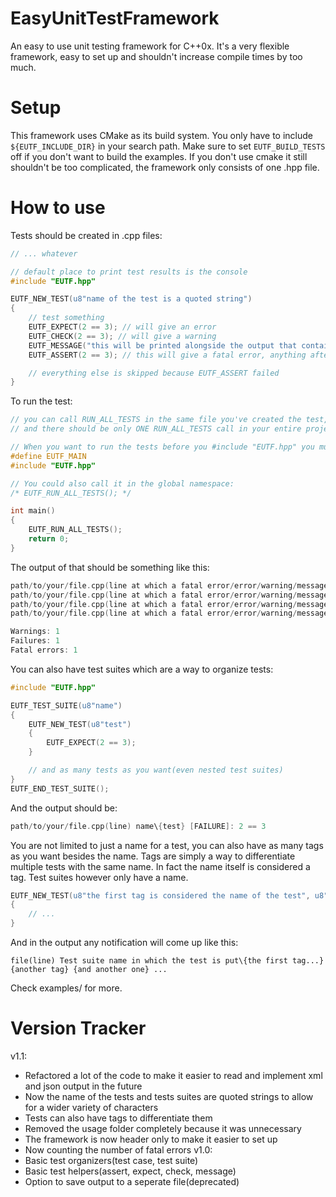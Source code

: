 # EasyUnitTestFramework
An easy to use unit testing framework for C++0x.
It's a very flexible framework, easy to set up and shouldn't increase compile times by too much.
# Setup
This framework uses CMake as its build system. You only have to include ```${EUTF_INCLUDE_DIR}``` in your search path. Make sure to set ```EUTF_BUILD_TESTS``` off if you don't want to build the examples.
If you don't use cmake it still shouldn't be too complicated, the framework only consists of one .hpp file.
# How to use
Tests should be created in .cpp files:
```c++
// ... whatever

// default place to print test results is the console
#include "EUTF.hpp"

EUTF_NEW_TEST(u8"name of the test is a quoted string")
{
	// test something
	EUTF_EXPECT(2 == 3); // will give an error
	EUTF_CHECK(2 == 3); // will give a warning
	EUTF_MESSAGE("this will be printed alongside the output that contains the results of the tests");
	EUTF_ASSERT(2 == 3); // this will give a fatal error, anything after ASSERT that fails won't get executed, it will exit from the test

	// everything else is skipped because EUTF_ASSERT failed
}

```
To run the test:
```c++
// you can call RUN_ALL_TESTS in the same file you've created the test, however I strongly recommend you call it in your main.cpp(or however it's called) file since you may have tests across multiple .cpp files 
// and there should be only ONE RUN_ALL_TESTS call in your entire project

// When you want to run the tests before you #include "EUTF.hpp" you must write #define EUTF_MAIN 
#define EUTF_MAIN
#include "EUTF.hpp"

// You could also call it in the global namespace:
/* EUTF_RUN_ALL_TESTS(); */

int main()
{
	EUTF_RUN_ALL_TESTS();
	return 0;
}
```
The output of that should be something like this:
```c++
path/to/your/file.cpp(line at which a fatal error/error/warning/message occured) {name of the test is a quoted string [FAILURE]: 2 == 3
path/to/your/file.cpp(line at which a fatal error/error/warning/message occured) {name of the test is a quoted string [WARNING]: 2 == 3
path/to/your/file.cpp(line at which a fatal error/error/warning/message occured) {name of the test is a quoted string [MESSAGE]: this will be printed alongside the output that contains the results of the tests
path/to/your/file.cpp(line at which a fatal error/error/warning/message occured) {name of the test is a quoted string [FATAL]: 2 == 3

Warnings: 1
Failures: 1
Fatal errors: 1
```
You can also have test suites which are a way to organize tests:
```c++
#include "EUTF.hpp"

EUTF_TEST_SUITE(u8"name")
{
	EUTF_NEW_TEST(u8"test")
	{
		EUTF_EXPECT(2 == 3);
	}

	// and as many tests as you want(even nested test suites)
}
EUTF_END_TEST_SUITE();

```
And the output should be:
```c++
path/to/your/file.cpp(line) name\{test} [FAILURE]: 2 == 3
```
You are not limited to just a name for a test, you can also have as many tags as you want besides the name. Tags are simply a way to differentiate multiple tests with the same name. In fact the name itself is considered a tag. Test suites however only have a name.
```c++
EUTF_NEW_TEST(u8"the first tag is considered the name of the test", u8"another tag", u8"and another one")
{
	// ...
}
```
And in the output any notification will come up like this:
```
file(line) Test suite name in which the test is put\{the first tag...} {another tag} {and another one} ...
```
Check examples/ for more.
# Version Tracker
v1.1:
* Refactored a lot of the code to make it easier to read and implement xml and json output in the future
* Now the name of the tests and tests suites are quoted strings to allow for a wider variety of characters
* Tests can also have tags to differentiate them
* Removed the usage folder completely because it was unnecessary
* The framework is now header only to make it easier to set up
* Now counting the number of fatal errors 
v1.0: 
* Basic test organizers(test case, test suite)
* Basic test helpers(assert, expect, check, message)
* Option to save output to a seperate file(deprecated)
 

